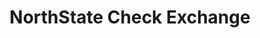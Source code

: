 ---
title: "NorthState Check Exchange"
url: /redding/northstate-check-exchange/
shop: pawnbroker
---